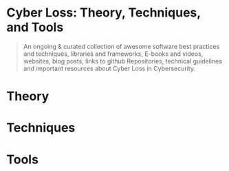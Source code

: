 # Cyber Loss: Theory, Techniques, and Tools

> An ongoing & curated collection of awesome software best practices and techniques, libraries and frameworks, E-books and videos, websites, blog posts, links to github Repositories, technical guidelines and important resources about Cyber Loss in Cybersecurity.

# Theory

# Techniques

# Tools
